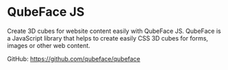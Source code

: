 <!--
  Title: QubeFace JS
  Description: Create 3D cubes for website content easily with QubeFace JS.
  Keywords: 3D cube, JavaScript cube, CSS cube, website cube, webcontent cube
  Author: I. Hedrich
-->

# QubeFace JS
Create 3D cubes for website content easily with QubeFace JS.
QubeFace is a JavaScript library that helps to create easily CSS 3D cubes for forms, images or other web content.

GitHub:
https://github.com/qubeface/qubeface
